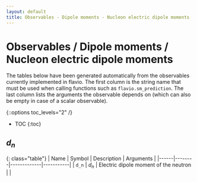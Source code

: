 ```yaml
---
layout: default
title: Observables - Dipole moments - Nucleon electric dipole moments
---
```


# Observables / Dipole moments / Nucleon electric dipole moments



The tables below have been generated automatically from the observables currently
implemented in flavio. The first column is the string name that must  be used
when calling functions such as `flavio.sm_prediction`. The last column lists
the arguments the observable depends on (which can also be empty in case of
a scalar observable).



{::options toc_levels="2" /}

* TOC
{:toc}

## $d_n$

{: class="table"}
| Name | Symbol | Description | Arguments |
|------|--------|-------------|-----------|
| `d_n` | $d_n$ | Electric dipole moment of the neutron |  |


